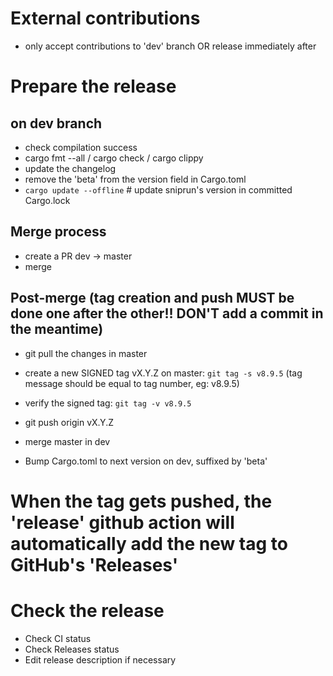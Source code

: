 # External contributions
 - only accept contributions to 'dev' branch OR release immediately after

# Prepare the release

## on dev branch
 - check compilation success
 - cargo fmt --all / cargo check / cargo clippy
 - update the changelog
 - remove the 'beta' from the version field in Cargo.toml
 - `cargo update --offline` # update sniprun's version in committed Cargo.lock

## Merge process
 - create a PR dev -> master
 - merge

## Post-merge (tag creation and push MUST be done one after the other!! DON'T add a commit in the meantime)

 - git pull the changes in master
 - create a new SIGNED tag vX.Y.Z on master: `git tag -s v8.9.5` (tag message should be equal to tag number, eg: v8.9.5)
 - verify the signed tag: `git tag -v v8.9.5`
 - git push origin vX.Y.Z

 - merge master in dev
 - Bump Cargo.toml to next version on dev, suffixed by 'beta'

# When the tag gets pushed, the 'release' github action will automatically add the new tag to GitHub's 'Releases'

# Check the release

 - Check CI status
 - Check Releases status
 - Edit release description if necessary
